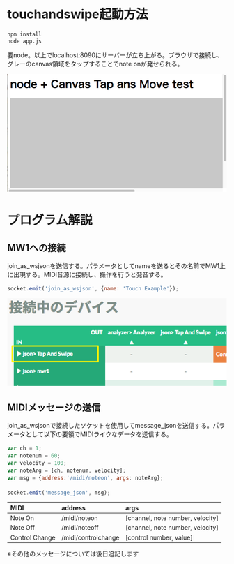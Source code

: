 # touchandswipe起動方法

```
npm install
node app.js
```

要node。以上でlocalhost:8090にサーバーが立ち上がる。ブラウザで接続し、グレーのcanvas領域をタップすることでnote onが発せられる。

![接続画面](./img/page.png)

# プログラム解説

## MW1への接続

join_as_wsjsonを送信する。パラメータとしてnameを送るとその名前でMW1上に出現する。MIDI音源に接続し、操作を行うと発音する。

```js
socket.emit('join_as_wsjson', {name: 'Touch Example'});
```

![接続画面](./img/mw1.png)

## MIDIメッセージの送信

join_as_wsjsonで接続したソケットを使用してmessage_jsonを送信する。パラメータとして以下の要領でMIDIライクなデータを送信する。

```js
var ch = 1;
var notenum = 60;
var velocity = 100;
var noteArg = [ch, notenum, velocity];
var msg = {address:'/midi/noteon', args: noteArg};

socket.emit('message_json', msg);
```

| MIDI | address | args |
|:-----------|:------------|:------------|
| Note On      | /midi/noteon | [channel, note number, velocity]     |
| Note Off    | /midi/noteoff | [channel, note number, velocity] |
| Control Change  | /midi/controlchange | [control number, value] |

※その他のメッセージについては後日追記します
